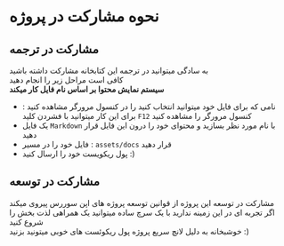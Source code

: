 # نحوه مشارکت در پروژه

## مشارکت در ترجمه

به سادگی میتوانید در ترجمه این کتابخانه مشارکت داشته باشید <br>
کافی است مراحل زیر را انجام دهید <br>
**سیستم نمایش محتوا بر اساس نام فایل کار میکند**

- نامی که برای فایل خود میتوانید انتخاب کنید را در کنسول مرورگر مشاهده کنید
  : برای این کار میتوانید با فشردن کلید `F12` کنسول مرورگر را مشاهده کنید
- یک فایل `Markdown` با نام مورد نظر بسازید و محتوای خود را درون این فایل قرار دهید
- فایل خود را در مسیر : ```assets/docs``` قرار دهید 
- پول ریکویست خود را ارسال کنید :)

## مشارکت در توسعه
مشارکت در توسعه این پروژه از قوانین توسعه پروژه های اپن سوررس پیروی میکند <br>
اگر تجربه ای در این زمینه ندارید با یک سرچ ساده میتوانید یک همراهی لذت بخش را شروع کنید <br>
خوشبخانه به دلیل لانچ سریع پروژه پول ریکوئست های خوبی میتونید بزنید :)

